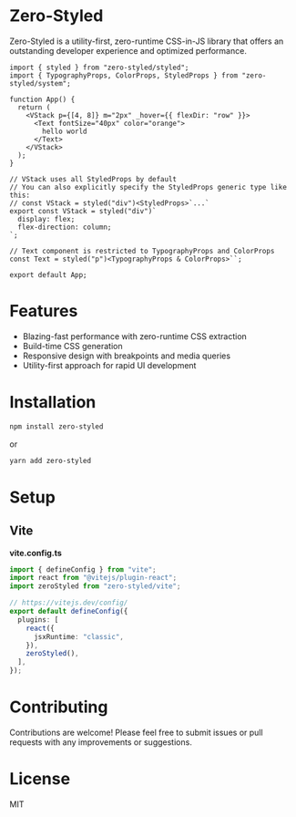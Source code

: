 # Zero-Styled

Zero-Styled is a utility-first, zero-runtime CSS-in-JS library that offers an outstanding developer experience and optimized performance.


```tsx
import { styled } from "zero-styled/styled";
import { TypographyProps, ColorProps, StyledProps } from "zero-styled/system";

function App() {
  return (
    <VStack p={[4, 8]} m="2px" _hover={{ flexDir: "row" }}>
      <Text fontSize="40px" color="orange">
        hello world
      </Text>
    </VStack>
  );
}

// VStack uses all StyledProps by default
// You can also explicitly specify the StyledProps generic type like this:
// const VStack = styled("div")<StyledProps>`...`
export const VStack = styled("div")`
  display: flex;
  flex-direction: column;
`;

// Text component is restricted to TypographyProps and ColorProps
const Text = styled("p")<TypographyProps & ColorProps>``;

export default App;

```

# Features

- Blazing-fast performance with zero-runtime CSS extraction
- Build-time CSS generation
- Responsive design with breakpoints and media queries
- Utility-first approach for rapid UI development

# Installation

```sh
npm install zero-styled
```

or 

```sh
yarn add zero-styled
```

# Setup

## Vite

**vite.config.ts**

```js:vite.config.ts
import { defineConfig } from "vite";
import react from "@vitejs/plugin-react";
import zeroStyled from "zero-styled/vite";

// https://vitejs.dev/config/
export default defineConfig({
  plugins: [
    react({
      jsxRuntime: "classic",
    }),
    zeroStyled(),
  ],
});
```

# Contributing
Contributions are welcome! Please feel free to submit issues or pull requests with any improvements or suggestions.

# License
MIT
